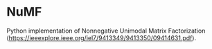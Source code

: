 # NuMF

Python implementation of Nonnegative Unimodal Matrix Factorization (https://ieeexplore.ieee.org/iel7/9413349/9413350/09414631.pdf).
